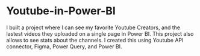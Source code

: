 # Youtube-in-Power-BI
I built a project where I can see my favorite Youtube Creators, and the lastest videos they uploaded on a single page in Power BI. This project also allows to see stats about the channels. I created this using Youtube API connector, Figma, Power Query, and Power BI.
